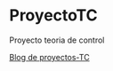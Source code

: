 # ProyectoTC
Proyecto teoria de control


[Blog de proyectos-TC](http://espaciosoptimos.github.io/Proyectos-TC/)
